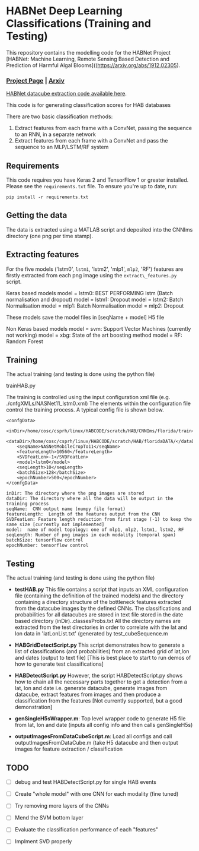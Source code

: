 # HABNet Deep Learning Classifications (Training and Testing)
This repository contains the modelling code for the HABNet Project [HABNet: Machine Learning, Remote Sensing Based Detection and Prediction of Harmful Algal Blooms]((https://arxiv.org/abs/1912.02305).

### [Project Page](https://csprh.github.io/HABNET) | [Arxiv](https://arxiv.org/abs/1912.02305)

[HABNet datacube extraction code available here](https://github.com/csprh/HABNetDatacubeExtraction).

This code is for generating classification scores for HAB databases

There are two basic classification methods:

1. Extract features from each frame with a ConvNet, passing the sequence to an RNN, in a separate network
2. Extract features from each frame with a ConvNet and pass the sequence to an MLP/LSTM/RF system

## Requirements

This code requires you have Keras 2 and TensorFlow 1 or greater installed. Please see the `requirements.txt` file. To ensure you're up to date, run:

`pip install -r requirements.txt`

## Getting the data

The data is extracted using a MATLAB script and deposited into the CNNIms
directory (one png per time stamp).

## Extracting features

For the five models ('lstm0', `lstm1`, 'lstm2', 'mlp1', `mlp2`, 'RF') features are firstly extracted from each png image using the 
`extract\_features.py` script. 

Keras based models
model = lstm0: BEST PERFORMING lstm (Batch normalisation and dropout)
model = lstm1: Dropout
model = lstm2: Batch Normalisation
model = mlp1:  Batch Normalisation
model = mlp2:  Dropout

These models save the model files in [seqName + model] H5 file

Non Keras based models
model = svm: Support Vector Machines (currently not working)
model = xbg: State of the art boosting method
model = RF:  Random Forest


## Training

The actual training (and testing is done using the python file)

trainHAB.py

The training is controlled using the input configuration xml file (e.g. ./cnfgXMLs/NASNet11_lstm0.xml)
The elements within the configuration file control the training process.  A typical config file is shown below.

```
<confgData>
	<inDir>/home/cosc/csprh/linux/HABCODE/scratch/HAB/CNNIms/florida/train</inDir>
	<dataDir>/home/cosc/csprh/linux/HABCODE/scratch/HAB/floridaDATA/</dataDir>
	<seqName>NASNetMobileCropTo11</seqName>
	<featureLength>10560</featureLength>
	<SVDFeatLen>-1</SVDFeatLen>
	<model>lstm0</model>
	<seqLength>10</seqLength>
	<batchSize>128</batchSize>
	<epochNumber>500</epochNumber>
</confgData>
```

```
inDir: The directory where the png images are stored
dataDir: The directory where all the data will be output in the training process
seqName:  CNN output name (numpy file format)
featureLength:  Length of the features output from the CNN
SVDFeatLen: Feature length reduction from first stage (-1) to keep the same size [currently not implemented]
model:  name of model topology: one of mlp1, mlp2, lstm1, lstm2, RF
seqLength: Number of png images in each modality (temporal span)
batchSize: tensorflow control
epochNumber: tensorflow control
```

## Testing

The actual training (and testing is done using the python file)

* **testHAB.py**  This file contains a script that inputs an XML configuration file (containing
the definition of the trained models) and the directory containing a directory
structure of the bottleneck features extracted from the datacube images by
the defined CNNs.   The classifications and probabilities for all datacubes are stored in 
text file stored in the date based directory (inDir)..classesProbs.txt
All the directory names are extracted from the test directories in order to 
correlate with the lat and lon data in 'latLonList.txt' (generated by 
test_cubeSequence.m

* **HABGridDetectScript.py** This script demonstrates how to generate a list of classifications 
(and probabilities) from an extracted grid of lat,lon and dates (output to text file)
[This is best place to start to run demos of how to generate test classifications]

* **HABDetectScript.py**   However, the script HABDetectScript.py shows how to chain all the necessary
parts together to get a detection from a lat, lon and date 
i.e. generate datacube, generate images from datacube, extract
features from images and then produce a classification from the features
[Not currently supported, but a good demonstration] 

* **genSingleH5sWrapper.m**: Top level wrapper code to generate H5 file from 
lat, lon and date (inputs all config info and then calls genSingleH5s)

* **outputImagesFromDataCubeScript.m**: Load all configs and call
  outputImagesFromDataCube.m (take H5 datacube and then output images for
feature extraction / classification 

## TODO

- [ ] debug and test HABDetectScript.py for single HAB events
- [ ] Create "whole model" with one CNN for each modality (fine tuned)
- [ ] Try removing more layers of the CNNs
- [ ] Mend the SVM bottom layer
- [ ] Evaluate the classification performance of each "features"
- [ ] Implment SVD properly

